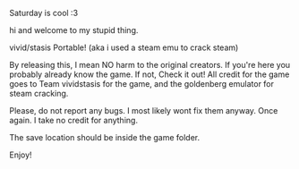 Saturday is cool :3

hi and welcome to my stupid thing.

vivid/stasis Portable! (aka i used a steam emu to crack steam)

By releasing this, I mean NO harm to the original creators. If you're here you probably already know the game. If not, Check it out!
All credit for the game goes to Team vividstasis for the game, and the goldenberg emulator for steam cracking.

Please, do not report any bugs. I most likely wont fix them anyway. Once again. I take no credit for anything.

The save location should be inside the game folder. 

Enjoy!
